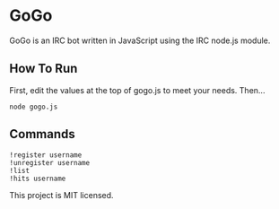 GoGo
====

GoGo is an IRC bot written in JavaScript using the IRC node.js module.

How To Run
----------
First, edit the values at the top of gogo.js to meet your needs.
Then...
```
node gogo.js
```

Commands
--------
```
!register username
!unregister username
!list
!hits username
```

This project is MIT licensed.